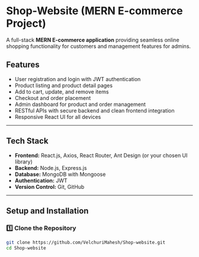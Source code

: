 # Shop-Website (MERN E-commerce Project)

A full-stack **MERN E-commerce application** providing seamless online shopping functionality for customers and management features for admins.

## Features

- User registration and login with JWT authentication
- Product listing and product detail pages
- Add to cart, update, and remove items
- Checkout and order placement
- Admin dashboard for product and order management
- RESTful APIs with secure backend and clean frontend integration
- Responsive React UI for all devices

---

## Tech Stack

- **Frontend:** React.js, Axios, React Router, Ant Design (or your chosen UI library)
- **Backend:** Node.js, Express.js
- **Database:** MongoDB with Mongoose
- **Authentication:** JWT
- **Version Control:** Git, GitHub

---

## Setup and Installation

### 1️⃣ Clone the Repository

```bash
git clone https://github.com/VelchuriMahesh/Shop-website.git
cd Shop-website
